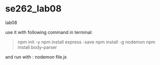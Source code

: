 # se262_lab08
lab08

use it with following command in terminal:
> npm init -y
> npm install express -save
> npm install -g nodemon
>  npm install body-parser

and run with : nodemon file.js
